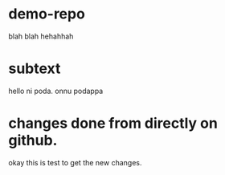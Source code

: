# demo-repo
blah blah
hehahhah

# subtext
hello ni poda.
onnu podappa

# changes done from directly on github.
okay this is test to get the new changes.
